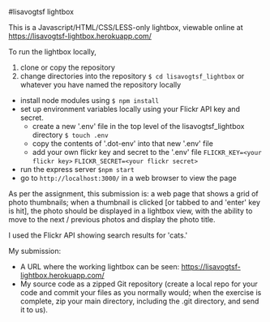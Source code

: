 #lisavogtsf lightbox

This is a Javascript/HTML/CSS/LESS-only lightbox, viewable online at <https://lisavogtsf-lightbox.herokuapp.com/>

To run the lightbox locally,

1. clone or copy the repository
2. change directories into the repository `$ cd lisavogtsf_lightbox` or whatever you have named the repository locally
* install node modules using `$ npm install`
* set up environment variables locally using your Flickr API key and secret. 
	* create a new '.env' file in the top level of the lisavogtsf_lightbox directory `$ touch .env`
	* copy the contents of '.dot-env' into that new '.env' file
	* add your own flickr key and secret to the '.env' file
	`FLICKR_KEY=<your flickr key>`
	`FLICKR_SECRET=<your flickr secret>`
* run the express server `$npm start`
* go to `http://localhost:3000/` in a web browser to view the page


As per the assignment, this submission is: a web page that shows a grid of photo thumbnails; when a thumbnail is clicked [or tabbed to and 'enter' key is hit], the photo should be displayed in a lightbox view, with the ability to move to the next / previous photos and display the photo title. 

I used the Flickr API showing search results for 'cats.'

My submission:

* A URL where the working lightbox can be seen: <https://lisavogtsf-lightbox.herokuapp.com/>
* My source code as a zipped Git repository (create a local repo for your code and commit your files as you normally would; when the exercise is complete, zip your main directory, including the .git directory, and send it to us).